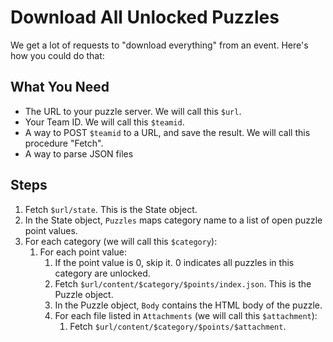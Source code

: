 Download All Unlocked Puzzles
========================

We get a lot of requests to "download everything" from an event.
Here's how you could do that:

What You Need
------------

* The URL to your puzzle server. We will call this `$url`.
* Your Team ID. We will call this `$teamid`.
* A way to POST `$teamid` to a URL, and save the result. We will call this procedure "Fetch".
* A way to parse JSON files

Steps
-----

1. Fetch `$url/state`. This is the State object.
2. In the State object, `Puzzles` maps category name to a list of open puzzle point values.
3. For each category (we will call this `$category`):
    1. For each point value:
        1. If the point value is 0, skip it. 0 indicates all puzzles in this category are unlocked.
        2. Fetch `$url/content/$category/$points/index.json`. This is the Puzzle object.
        3. In the Puzzle object, `Body` contains the HTML body of the puzzle.
        4. For each file listed in `Attachments` (we will call this `$attachment`):
            1. Fetch `$url/content/$category/$points/$attachment`.
